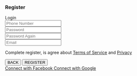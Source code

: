 <!-- Con thieu -->
<div class="auth-form">
                <!-- Form Container -->
                <div class="auth-form__container">
                    <!-- Header -->
                    <div class="auth-form__header">
                        <h3 class="auth-form__heading">Register</h3>
                        <span class="auth-form__heading-btn">Login</span>
                    </div>
                    <!-- Content -->
                    <div class="auth-form__form">
                        <div class="auth-form__group">
                            <input type="text" class="auth-form__input" placeholder="Phone Number">
                        </div>
                        <div class="auth-form__group">
                            <input type="password" class="auth-form__input" placeholder="Password">
                        </div>
                        <div class="auth-form__group">
                            <input type="password" class="auth-form__input" placeholder="Password Again">
                        </div>
                        <div class="auth-form__group">
                            <input type="text" class="auth-form__input" placeholder="Email">
                        </div>
                    </div>
                    <!-- Services -->
                    <div class="auth-form__aside">
                        <p class="auth-form__policy-text">
                            Complete register, is agree about
                            <!-- <span class="auth-form__policy-link">Terms of Service</span> and <span class="auth-form__policy-link">Privacy</span> -->
                            <a href="" class="auth-form__policy-link">Terms of Service</a> and
                            <a href="" class="auth-form__policy-link">Privacy</a>
                        </p>
                    </div>
                    <!-- Button -->
                    <div class="auth-form__controls">
                        <button class="btn btn--control">BACK</button>
                        <button class="btn btn--primary">REGISTER</button>
                    </div>
                    <!-- Social -->
                    <div class="auth-form__social">
                        <a href="" class=" auth-form__social--link btn btn--with-icon btn--facebook">
                            <i class="fab fa-facebook-square"></i> Connect with Facebook
                        </a>
                        <a href="" class="auth-form__social--link btn btn--with-icon btn--google">
                            <i class="fab fa-google-plus-g"></i> Connect with Google
                        </a>
                    </div>
                </div>
            </div>



<!-- them cai nay vao thi hien ra nhan giam gia-->

<!-- <div class="home-product-item__sale-off">
                                            <span class="home-product-item__sale-off-percent">10%</span>
                                            <span class="home-product-item__sale-off-label">Sale</span>
                                        </div> -->